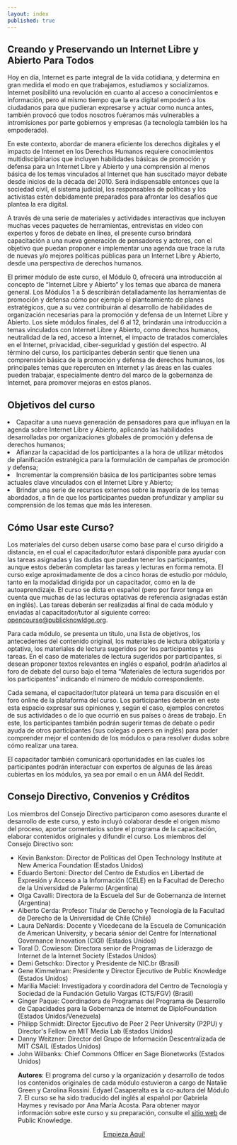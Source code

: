 ```yaml
---
layout: index
published: true
---
```


## Creando y Preservando un Internet Libre y Abierto Para Todos

Hoy en día, Internet es parte integral de la vida cotidiana, y determina en gran medida el modo en que trabajamos, estudiamos y socializamos. Internet posibilitó una revolución en cuanto al acceso a conocimientos e información, pero al mismo tiempo que la era digital empoderó a los ciudadanos para que pudieran expresarse y actuar como nunca antes, también provocó que todos nosotros fuéramos más vulnerables a intromisiones por parte gobiernos y empresas (la tecnología también los ha empoderado). 

En este contexto, abordar de manera eficiente los derechos digitales y el impacto de Internet en los Derechos Humanos requiere conocimientos multidisciplinarios que incluyen habilidades básicas de promoción y defensa  para un Internet Libre y Abierto y una comprensión al menos básica de los temas vinculados al Internet que han suscitado mayor debate desde inicios de la década del 2010. Será indispensable entonces que la sociedad civil, el sistema judicial, los responsables de políticas y los activistas estén debidamente preparados para afrontar los desafíos que plantea la era digital.

A través de una serie de materiales y actividades interactivas que incluyen muchas veces paquetes de herramientas, entrevistas en video con expertos y foros de debate en línea, el presente curso brindará capacitación a una nueva generación de pensadores y actores, con el objetivo  que puedan proponer e implementar una agenda que trace la ruta de nuevas y/o mejores  políticas públicas  para un Internet Libre y Abierto, desde una perspectiva de derechos humanos. 

El primer módulo de este curso, el Módulo 0, ofrecerá una introducción al concepto de “Internet Libre y Abierto” y los temas que abarca de manera general. Los Módulos 1 a 5 describirán detalladamente las herramientas de promoción y defensa cómo por ejemplo el planteamiento de planes estratégicos, que a su vez contribuirán al desarrollo de habilidades de organización necesarias para la promoción y defensa de un Internet Libre y Abierto. Los siete módulos finales, del 6 al 12, brindarán una introducción a temas vinculados con Internet Libre y Abierto, como derechos humanos, neutralidad de la red, acceso a Internet, el impacto de tratados comerciales en el Internet, privacidad, ciber-seguridad y gestión del espectro. Al término del curso, los participantes deberán sentir que tienen una comprensión básica de la promoción y defensa de derechos humanos, los principales temas que repercuten en Internet y las áreas en las cuales pueden trabajar, especialmente dentro del marco de la gobernanza de Internet, para promover mejoras en estos planos.

		
## Objetivos del curso

<li>Capacitar a una nueva generación de pensadores para que influyan en la agenda sobre Internet Libre y Abierto, aplicando las habilidades desarrolladas por organizaciones globales de promoción y defensa de  derechos humanos;
<li>Afianzar la capacidad de los participantes a la hora de utilizar métodos de planificación estratégica para la formulación de campañas de promoción y defensa;
<li>Incrementar la comprensión básica de los participantes sobre temas actuales clave vinculados con el Internet Libre y Abierto;
<li>Brindar una serie de recursos externos sobre la mayoría de los temas abordados, a fin de que los participantes puedan profundizar y ampliar su comprensión de los temas que más les interesen.</li>

<h2 id="cómo-usar-este-curso?">Cómo Usar este Curso?</h2>

<p>Los materiales del curso deben usarse como base para el curso dirigido a distancia, en el cual el capacitador/tutor estará disponible para ayudar con las tareas asignadas y las dudas que puedan tener los participantes, aunque estos deberán completar las tareas y lecturas en forma remota. El curso exige aproximadamente de dos a cinco horas de estudio por módulo, tanto en la modalidad dirigida por un capacitador, como en la de autoaprendizaje. El curso se dicta en español (pero por favor tenga en cuenta que muchas de las lecturas optativas de referencia asignadas están en inglés). Las tareas deberán ser realizadas al final de cada módulo y enviadas al capacitador/tutor al siguiente correo: <a href="mailto:opencourse@publicknowldge.org">opencourse@publicknowldge.org</a>.</p> 

<p>Para cada módulo, se presenta un título, una lista de objetivos, los antecedentes del contenido original, los materiales de lectura obligatoria y optativa, los materiales de lectura sugeridos por los participantes y las tareas. En el caso de materiales de lectura sugeridos por participantes, si desean proponer textos relevantes en inglés o español,  podrán añadirlos al foro de debate del curso bajo el tema “Materiales de lectura sugeridos por los participantes”  indicando el número de módulo correspondiente.</p>

<p>Cada semana, el capacitador/tutor plateará un tema para discusión en el foro online de la plataforma del curso. Los participantes deberán en este esta espacio expresar sus opiniones y, según el caso, ejemplos concretos de sus actividades o de lo que ocurrió en sus países o áreas de trabajo. En este, los participantes también podrán sugerir temas de debate o pedir ayuda de otros participantes (sus colegas o peers en inglés) para poder comprender mejor el contenido de los módulos o para  resolver dudas sobre cómo realizar una tarea.</p> 

<p>El capacitador también comunicará oportunidades en las cuales los participantes podrán interactuar con expertos de algunas de las áreas cubiertas en los módulos, ya sea por email o en un AMA del Reddit.</p> 

<h2 id="consejo-directivo,-convenios-y-créditos">Consejo Directivo, Convenios y Créditos</h2>

<p>Los miembros del Consejo Directivo participaron como asesores durante el desarrollo de este curso, y esto incluyó colaborar desde el origen mismo del proceso, aportar comentarios sobre el programa de la capacitación, elaborar contenidos originales y difundir el curso. Los miembros del Consejo Directivo son:</p>
<ul>

<li>Kevin Bankston: Director de Políticas del Open Technology Institute at New America Foundation (Estados Unidos)
<li>Eduardo Bertoni: Director del Centro de Estudios en Libertad de Expresión y Acceso a la Información (CELE) en la Facultad de Derecho de la Universidad de Palermo (Argentina)
<li>Olga Cavalli: Directora de la Escuela del Sur de Gobernanza de Internet (Argentina)
<li>Alberto Cerda: Profesor Titular de Derecho y Tecnología de la Facultad de Derecho de la Universidad de Chile (Chile)
<li>Laura DeNardis: Docente y Vicedecana de la Escuela de Comunicación de American University, y becaria sénior del Centre for International Governance Innovation (CIGI) (Estados Unidos)
<li>Toral D. Cowieson: Directora senior de Programas de Liderazgo de Internet de la Internet Society (Estados Unidos)
<li>Demi Getschko: Director y Presidente de NIC.br (Brasil)
<li>Gene Kimmelman: Presidente y Director Ejecutivo de Public Knowledge (Estados Unidos)
<li>Marilia Maciel: Investigadora y coordinadora del Centro de Tecnología y Sociedad de la Fundación Getulio Vargas (CTS/FGV) (Brasil)
<li>Ginger Paque: Coordinadora de Programas del Programa de Desarrollo de Capacidades para la Gobernanza de Internet de DiploFoundation (Estados Unidos/Venezuela)
<li>Philipp Schmidt: Director Ejecutivo de Peer 2 Peer University (P2PU) y Director's Fellow en MIT Media Lab (Estados Unidos)
<li>Danny Weitzner: Director del Grupo de Información Descentralizada de MIT CSAIL (Estados Unidos)
<li>John Wilbanks: Chief Commons Officer en Sage Bionetworks (Estados Unidos)</li>

<p><b>Autores</b>: El programa del curso y la organización y desarrollo  de todos los contenidos originales de cada módulo estuvieron a cargo de Natalie Green y Carolina Rossini. Edyael Casaperalta es la co-autora del Módulo 7. El curso se ha sido traducido del inglés al español por Gabriela Haymes y revisado por Ana María Acosta. Para obtener mayor información sobre este curso y su preparación, consulte el <a href="https://www.publicknowledge.org/open-internet-course/" target="_blank">sitio web</a> de Public Knowledge. 
</p>


<div align="center"> <a class="btn btn-danger btn-lg"
			   href="http://open-internet-p2pcourse.org/modules/syllabus/syllabus/">
				Empieza Aquí! </a> </div>
